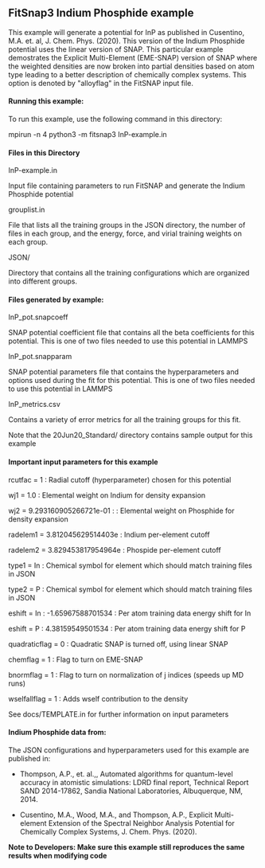 ## FitSnap3 Indium Phosphide example

This example will generate a potential for InP as published in 
Cusentino, M.A. et. al, J. Chem. Phys.  (2020).  This version 
of the Indium Phosphide potential uses the linear version of SNAP.
This particular example demostrates the Explicit Multi-Element (EME-SNAP)
version of SNAP where the weighted densities are now broken into
partial densities based on atom type leading to a better description 
of chemically complex systems.  This option is denoted by "alloyflag" 
in the FitSNAP input file.

#### Running this example:

To run this example, use the following command in this directory:

mpirun -n 4 python3 -m fitsnap3 InP-example.in

#### Files in this Directory

InP-example.in 

Input file containing parameters to run FitSNAP and generate
the Indium Phosphide potential

grouplist.in

File that lists all the training groups in the JSON directory, 
the number of files in each group, and the energy, force, and virial training 
weights on each group.

JSON/

Directory that contains all the training configurations which are organized
into different groups.

#### Files generated by example:

InP_pot.snapcoeff

SNAP potential coefficient file that contains all the beta coefficients for 
this potential.  This is one of two files needed to use this potential in LAMMPS

InP_pot.snapparam

SNAP potential parameters file that contains the hyperparameters and options used during 
the fit for this potential.  This is one of two files needed to use this potential in LAMMPS

InP_metrics.csv

Contains a variety of error metrics for all the training groups for this fit.

Note that the 20Jun20_Standard/ directory contains sample output for this example


#### Important input parameters for this example

rcutfac = 1  : Radial cutoff (hyperparameter) chosen for this potential

wj1 = 1.0 : Elemental weight on Indium for density expansion

wj2 = 9.293160905266721e-01 : : Elemental weight on Phosphide for density expansion

radelem1 = 3.812045629514403e : Indium per-element cutoff

radelem2 = 3.829453817954964e : Phospide per-element cutoff

type1 = In : Chemical symbol for element which should match training files in JSON

type2 = P  : Chemical symbol for element which should match training files in JSON

eshift = In : -1.65967588701534  : Per atom training data energy shift for In

eshift = P  : 4.38159549501534 : Per atom training data energy shift for P

quadraticflag = 0 : Quadratic SNAP is turned off, using linear SNAP

chemflag = 1 : Flag to turn on EME-SNAP

bnormflag = 1 : Flag to turn on normalization of j indices (speeds up MD runs)

wselfallflag = 1 : Adds wself contribution to the density 


See docs/TEMPLATE.in for further information on input parameters

#### Indium Phosphide data from:

The JSON configurations and hyperparameters used for this example are published in:

- Thompson, A.P., et. al.,, Automated algorithms for quantum-level accuracy in
  atomistic simulations: LDRD final report, Technical Report SAND 2014-17862, Sandia 
  National Laboratories, Albuquerque, NM, 2014.

- Cusentino, M.A., Wood, M.A., and Thompson, A.P., Explicit Multi-element Extension of 
  the Spectral Neighbor Analysis Potential for Chemically Complex Systems, J. Chem. 
  Phys. (2020).

**Note to Developers: Make sure this example still reproduces the same results when modifying code**



